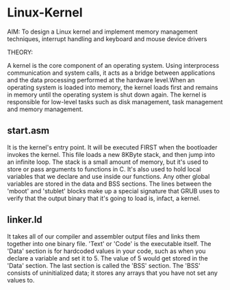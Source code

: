 # Linux-Kernel
AIM: To design a Linux kernel and implement memory management techniques, interrupt handling and keyboard and mouse device drivers



THEORY:

A kernel is the core component of an operating system. Using interprocess communication and system calls, it acts as a bridge between applications and the data processing performed at the hardware level.When an operating system is loaded into memory, the kernel loads first and remains in memory until the operating system is shut down again. The kernel is responsible for low-level tasks such as disk management, task management and memory management.


start.asm
---------

It is the kernel's entry point. It will be executed FIRST when the bootloader invokes the kernel. This file loads a new 8KByte stack, and then jump into an infinite loop. The stack is a small amount of memory, but it's used to store or pass arguments to functions in C. It's also used to hold local variables that we declare and use inside our functions. Any other global variables are stored in the data and BSS sections. The lines between the 'mboot' and 'stublet' blocks make up a special signature that GRUB uses to verify that the output binary that it's going to load is, infact, a kernel.

linker.ld
---------
It takes all of our compiler and assembler output files and links them together into one binary file.
'Text' or 'Code' is the executable itself. The 'Data' section is for hardcoded values in your code, such as when you declare a variable and set it to 5. The value of 5 would get stored in the 'Data' section. The last section is called the 'BSS' section. The 'BSS' consists of uninitialized data; it stores any arrays that you have not set any values to.
